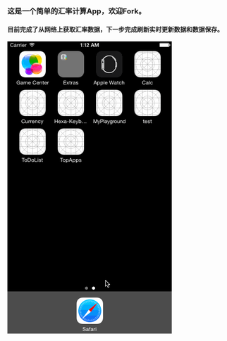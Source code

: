 ### 这是一个简单的汇率计算App，欢迎Fork。

#### 目前完成了从网络上获取汇率数据，下一步完成刷新实时更新数据和数据保存。

 ![currency-verson1.1](currency-verson1.2.gif)